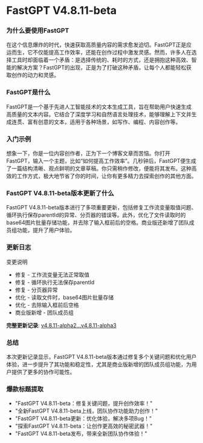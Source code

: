 # FastGPT V4.8.11-beta
### 为什么要使用FastGPT

在这个信息爆炸的时代，快速获取高质量内容的需求愈发迫切。FastGPT正是应运而生，它不仅能提高工作效率，还能在创作过程中激发灵感。然而，许多人在选择工具时却面临着一个矛盾：是选择传统的、耗时的方式，还是拥抱这种高效、智能的解决方案？FastGPT的出现，正是为了打破这种矛盾，让每个人都能轻松获取创作的动力和灵感。

### FastGPT是什么

FastGPT是一个基于先进人工智能技术的文本生成工具，旨在帮助用户快速生成高质量的文本内容。它结合了深度学习和自然语言处理技术，能够理解上下文并生成连贯、富有创意的文本，适用于各种场景，如写作、编程、内容创作等。

### 入门示例

想象一下，你是一位内容创作者，正为下一个博客文章而苦恼。你打开FastGPT，输入一个主题，比如“如何提高工作效率”。几秒钟后，FastGPT便生成了一篇结构清晰、观点鲜明的文章草稿。你只需稍作修改，便能将其发布。这种高效的工作方式，极大地节省了你的时间，让你有更多精力去探索创作的其他方面。

### FastGPT V4.8.11-beta版本更新了什么

FastGPT V4.8.11-beta版本进行了多项重要更新，包括修复工作流变量取值问题、循环执行保存parentId的异常、分页器的错误等。此外，优化了文件读取时的base64图片批量存储功能，并去除了输入框前后的空格。商业版还新增了团队成员组功能，提升了用户体验。

### 更新日志

变更说明
- 修复 - 工作流变量无法正常取值
- 修复 - 循环执行无法保存parentId
- 修复 - 分页器异常
- 优化 - 读取文件时，base64图片批量存储
- 优化 - 去除输入框前后空格
- 商业版新增 - 团队成员组

**完整更新记录**: [v4.8.11-alpha2...v4.8.11-alpha3](https://github.com/labring/FastGPT/compare/v4.8.11-alpha2...v4.8.11-alpha3)

### 总结

本次更新记录显示，FastGPT V4.8.11-beta版本通过修复多个关键问题和优化用户体验，进一步提升了其功能和稳定性，尤其是商业版新增的团队成员组功能，为用户提供了更多的协作可能性。

### 爆款标题提取

- "FastGPT V4.8.11-beta：修复关键问题，提升创作效率！"
- "全新FastGPT V4.8.11-beta上线，团队协作功能助力创作！"
- "FastGPT V4.8.11-beta更新：优化体验，解决多项Bug！"
- "探索FastGPT V4.8.11-beta：让创作更高效的秘密武器！"
- "FastGPT V4.8.11-beta发布，带来全新团队协作体验！"